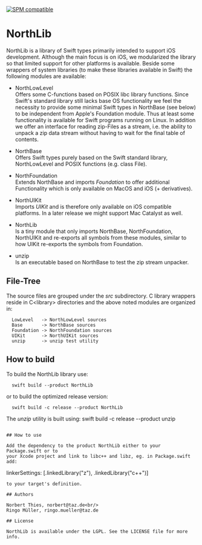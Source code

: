 [![SPM compatible](https://img.shields.io/badge/SPM-compatible-4BC51D.svg?style=flat)](https://github.com/apple/swift-package-manager)

# NorthLib

NorthLib is a library of Swift types primarily intended to support iOS development.
Although the main focus is on iOS, we modularized the library so that limited support
for other platforms is available.
Beside some wrappers of system libraries (to make these libraries available in Swift)
the following modules are available:

- NorthLowLevel<br/>
  Offers some C-functions based on POSIX libc library functions. Since Swift's
  standard library still lacks base OS functionality we feel the necessity to
  provide some minimal Swift types in NorthBase (see below) to be independent 
  from Apple's Foundation module. Thus at least some functionality is available
  for Swift programs running on Linux.
  In addition we offer an interface for reading zip-Files as a stream, i.e. the
  ability to unpack a zip data stream without having to wait for the final table
  of contents.
  
- NorthBase<br/>
  Offers Swift types purely based on the Swift standard library, NorthLowLevel
  and POSIX functions (e.g. class File). 
  
- NorthFoundation<br/>
  Extends NorthBase and imports _Foundation_ to offer additional Functionality which
  is only available on MacOS and iOS (+ derivatives).
  
- NorthUIKit<br/>
  Imports _UIKit_ and is therefore only available on iOS compatible platforms. 
  In a later release we might support Mac Catalyst as well.
  
- NorthLib<br/>
  Is a tiny module that only imports NorthBase, NorthFoundation, NorthUIKit and
  re-exports all symbols from these modules, similar to how UIKit re-exports the
  symbols from Foundation.
  
- unzip<br/>
  Is an executable based on NorthBase to test the zip stream unpacker.
  
## File-Tree

The source files are grouped under the _src_ subdirectory. C library wrappers 
reside in C&lt;library&gt; directories and the above noted modules are organized in:
````
  LowLevel   -> NorthLowLevel sources
  Base       -> NorthBase sources
  Foundation -> NorthFoundation sources
  UIKit      -> NorthUIKit sources
  unzip      -> unzip test utility
````

## How to build

To build the NorthLib library use:
````
  swift build --product NorthLib
````
or to build the optimized release version:
````
  swift build -c release --product NorthLib
````
The _unzip_ utility is built using: 
  swift build -c release --product unzip
````

## How to use

Add the dependency to the product NorthLib either to your Package.swift or to 
your Xcode project and link to libc++ and libz, eg. in Package.swift add:
````
  linkerSettings: [.linkedLibrary("z"), .linkedLibrary("c++")] 
````
to your target's definition.

## Authors

Norbert Thies, norbert@taz.de<br/>
Ringo Müller, ringo.mueller@taz.de

## License

NorthLib is available under the LGPL. See the LICENSE file for more info.
